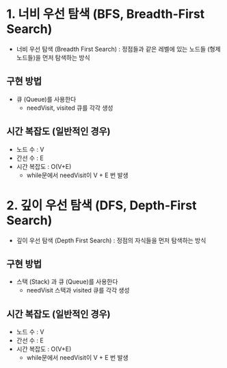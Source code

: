 # 1. 너비 우선 탐색 (BFS, Breadth-First Search)
- 너비 우선 탐색 (Breadth First Search) : 정점들과 같은 레벨에 있는 노드들 (형제 노드들)을 먼저 탐색하는 방식

## 구현 방법
- 큐 (Queue)를 사용한다
  - needVisit, visited 큐를 각각 생성

## 시간 복잡도 (일반적인 경우)
- 노드 수 : V
- 간선 수 : E
- 시간 복잡도 : O(V+E)
  - while문에서  needVisit이 V + E 번 발생

# 2. 깊이 우선 탐색 (DFS, Depth-First Search)
- 깊이 우선 탐색 (Depth First Search) : 정점의 자식들을 먼저 탐색하는 방식

## 구현 방법
- 스택 (Stack) 과 큐 (Queue)를 사용한다
  - needVisit 스택과 visited 큐를 각각 생성

## 시간 복잡도 (일반적인 경우)
- 노드 수 : V
- 간선 수 : E
- 시간 복잡도 : O(V+E)
  - while문에서  needVisit이 V + E 번 발생